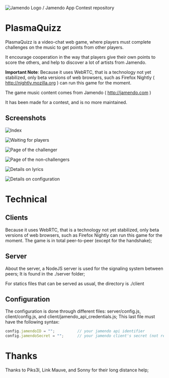 ![Jamendo Logo / Jamendo App Contest repository](http://blog.jamendo.com.s3.amazonaws.com/wp-content/uploads/2012/04/jamendo_logo2.png "Jamendo App Contest 2013")

PlasmaQuizz
===========

PlasmaQuizz is a video-chat web game, where players must complete challenges on the music to get points from other players.

It encourage cooperation in the way that players give their own points to score the others, and help to discover a lot of artists from Jamendo.

**Important Note**: Because it uses WebRTC, that is a technology not yet stabilized, only beta versions of web browsers, such as Firefox Nightly ( http://nightly.mozilla.org ) can run this game for the moment.

The game music content comes from Jamendo ( http://jamendo.com )

It has been made for a contest, and is no more maintained.


Screenshots
-----------

![Index](https://raw.github.com/bkfox/jamendo-contest/master/screenshots/index.png)

![Waiting for players](https://raw.github.com/bkfox/jamendo-contest/master/screenshots/stage0.png)

![Page of the challenger](https://raw.github.com/bkfox/jamendo-contest/master/screenshots/stage1.png)

![Page of the non-challengers](https://raw.github.com/bkfox/jamendo-contest/master/screenshots/stage2.png)

![Details on lyrics](https://raw.github.com/bkfox/jamendo-contest/master/screenshots/lyrics.png)

![Details on configuration](https://raw.github.com/bkfox/jamendo-contest/master/screenshots/configuration.png)

Technical
=========

Clients
-------
Because it uses WebRTC, that is a technology not yet stabilized, only beta versions of web browsers, such as Firefox Nightly can run this game for the moment. The game is in total peer-to-peer (except for the handshake);

Server
------
About the server, a NodeJS server is used for the signaling system between peers; It is found in the ./server folder;

For statics files that can be served as usual, the directory is ./client

Configuration
-------------
The configuration is done through different files: server/config.js, client/config.js, and client/jamendo_api_credentials.js; This last file must have the following syntax:

```javascript
config.jamendoID = "";          // your jamendo api identifier
config.jamendoSecret = "";      // your jamendo client's secret (not really needed)
```

Thanks
======

Thanks to Piks3l, Link Mauve, and Sonny for their long distance help;

